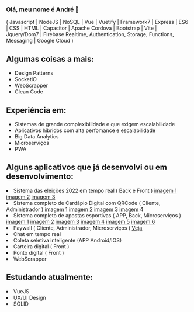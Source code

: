 ### Olá, meu nome é André 👋
( Javascript | NodeJS | NoSQL | Vue | Vuetify | Framework7 | Express | ES6 | CSS | HTML | Capacitor | Apache Cordova | Bootstrap | Vite | Jquery/Dom7 | Firebase Realtime, Authentication, Storage, Functions, Messaging | Google Cloud )

<h2>Algumas coisas a mais:</h2>
<ul>
  <li>Design Patterns</li>
  <li>SocketIO</li>
  <li>WebScrapper</li>
  <li>Clean Code</li>
</ul>
<h2>Experiência em:</h2>
<ul>
  <li>Sistemas de grande complexibilidade e que exigem escalabilidade</li>
  <li>Aplicativos híbridos com alta perfomance e escalabilidade</li>
  <li>Big Data Analytics</li>
  <li>Microserviços</li>
  <li>PWA</li>
</ul>
<h2>Alguns aplicativos que já desenvolvi ou em desenvolvimento:</h2>
<li>Sistema das eleições 2022 em tempo real ( Back e Front )
  <a href="https://firebasestorage.googleapis.com/v0/b/playum-f71b9.appspot.com/o/localhost_1217_(iPhone%20SE)%20(2).png?alt=media&token=6fd13660-22f3-43f3-bde2-b1313ec84575">imagem 1</a>
  <a href="https://firebasestorage.googleapis.com/v0/b/playum-f71b9.appspot.com/o/localhost_1217_(iPhone%20SE)%20(3).png?alt=media&token=38ae8374-146e-415e-a08d-ab9e91615485">imagem 2</a>
  <a href="https://firebasestorage.googleapis.com/v0/b/playum-f71b9.appspot.com/o/localhost_1217_(iPhone%20SE)%20(4).png?alt=media&token=25720c34-1b9b-47c3-a7b1-246aaeed1e50">imagem 3</a>
</li>
<li>Sistema completo de Cardápio Digital com QRCode ( Cliente, Administrador ) 
 <a href="https://firebasestorage.googleapis.com/v0/b/playum-f71b9.appspot.com/o/cardapio.playum.com.br__restaurant%3D9tk21CpjWWZ2k6tkQxJFmGGcnEl1%26table%3D39900(iPhone%20SE)%20(8).png?alt=media&token=9634e343-c3e8-4419-9c4a-65a056c16111">imagem 1</a>
  <a href="https://firebasestorage.googleapis.com/v0/b/playum-f71b9.appspot.com/o/cardapio.playum.com.br__restaurant%3D9tk21CpjWWZ2k6tkQxJFmGGcnEl1%26table%3D39900(iPhone%20SE)%20(2).png?alt=media&token=782274ac-e665-4f61-9071-25f78d7b3d79">imagem 2</a>
  <a href="https://firebasestorage.googleapis.com/v0/b/playum-f71b9.appspot.com/o/cardapio.playum.com.br__restaurant%3D9tk21CpjWWZ2k6tkQxJFmGGcnEl1%26table%3D39900(iPhone%20SE)%20(1).png?alt=media&token=7d90aa08-aec1-4706-94f2-796442a2488d">imagem 3</a>
    <a href="https://firebasestorage.googleapis.com/v0/b/playum-f71b9.appspot.com/o/cardapio.playum.com.br__restaurant%3D9tk21CpjWWZ2k6tkQxJFmGGcnEl1%26table%3D39900(iPhone%20SE)%20(9).png?alt=media&token=a7e8482f-4a14-4521-9eeb-98595929ac25">imagem 
4</a>
</li>
<li>Sistema completo de apostas esportivas ( APP, Back, Microserviços )
 <a href="https://firebasestorage.googleapis.com/v0/b/playum-f71b9.appspot.com/o/futbolao1%20(1).jpg?alt=media&token=129682c7-e5b2-4142-b414-3bd9c45a87cc">imagem 1</a>
   <a href="https://firebasestorage.googleapis.com/v0/b/playum-f71b9.appspot.com/o/futbolao1%20(8).jpg?alt=media&token=0b66b069-8dc0-4dfd-8080-20ad7ffc565a">imagem 2</a>
  <a href="https://firebasestorage.googleapis.com/v0/b/playum-f71b9.appspot.com/o/futbolao1%20(3).jpg?alt=media&token=99883b89-2263-4c7e-b3b5-bb915ed37f04">imagem 3</a>
  <a href="https://firebasestorage.googleapis.com/v0/b/playum-f71b9.appspot.com/o/futbolao1%20(4).jpg?alt=media&token=409d2bb8-bd21-49f8-a4ef-cf4a1f607661">imagem 4</a>
  <a href="https://firebasestorage.googleapis.com/v0/b/playum-f71b9.appspot.com/o/futbolao1%20(5).jpg?alt=media&token=52430b84-5a13-4db0-b1fa-5dd6797e4f03">imagem 
5</a>
   <a href="https://firebasestorage.googleapis.com/v0/b/playum-f71b9.appspot.com/o/futbolao1%20(7).jpg?alt=media&token=f7daa171-4936-412c-8aba-060266cefb79">imagem 
6</a>
</li>
<li>Paywall ( Cliente, Administrador, Microserviços ) <a href="https://assinante.fuxicogospel.com.br/">Veja</a></li>
<li>Chat em tempo real</li>
<li>Coleta seletiva inteligente (APP Android/IOS)</li>
<li>Carteira digital ( Front )</li>
<li>Ponto digital ( Front )</li>
<li>WebScrapper</li>
<h2>Estudando atualmente:</h2>
<li>VueJS</li>
<li>UX/UI Design</li>
<li>SOLID</li>
